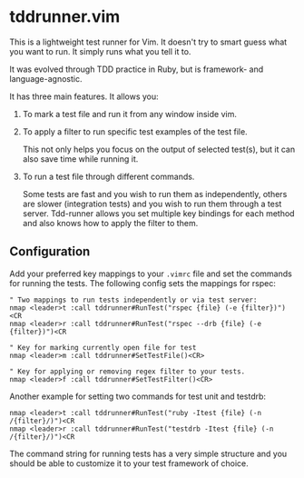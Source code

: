 # tddrunner.vim

This is a lightweight test runner for Vim. It doesn't try to smart guess what
you want to run. It simply runs what you tell it to.

It was evolved through TDD practice in Ruby, but is framework- and language-agnostic.

It has three main features. It allows you:

1. To mark a test file and run it from any window inside vim.

2. To apply a filter to run specific test examples of the test file.

   This not only helps you focus on the output of selected test(s), but it can
   also save time while running it.

3. To run a test file through different commands.

   Some tests are fast and you wish to run them as independently,
   others are slower (integration tests) and you wish to run them through a
   test server. Tdd-runner allows you set multiple key bindings
   for each method and also knows how to apply the filter to them.


## Configuration

Add your preferred key mappings to your `.vimrc` file and set the commands for
running the tests. The following config sets the mappings for rspec:

```vim
" Two mappings to run tests independently or via test server:
nmap <leader>t :call tddrunner#RunTest("rspec {file} (-e {filter})")<CR
nmap <leader>r :call tddrunner#RunTest("rspec --drb {file} (-e {filter})")<CR

" Key for marking currently open file for test
nmap <leader>m :call tddrunner#SetTestFile()<CR>

" Key for applying or removing regex filter to your tests.
nmap <leader>f :call tddrunner#SetTestFilter()<CR>
```

Another example for setting two commands for test unit and testdrb:

```vim
nmap <leader>t :call tddrunner#RunTest("ruby -Itest {file} (-n /{filter}/)")<CR
nmap <leader>r :call tddrunner#RunTest("testdrb -Itest {file} (-n /{filter}/)")<CR
```

The command string for running tests has a very simple structure and you should
be able to customize it to your test framework of choice.
